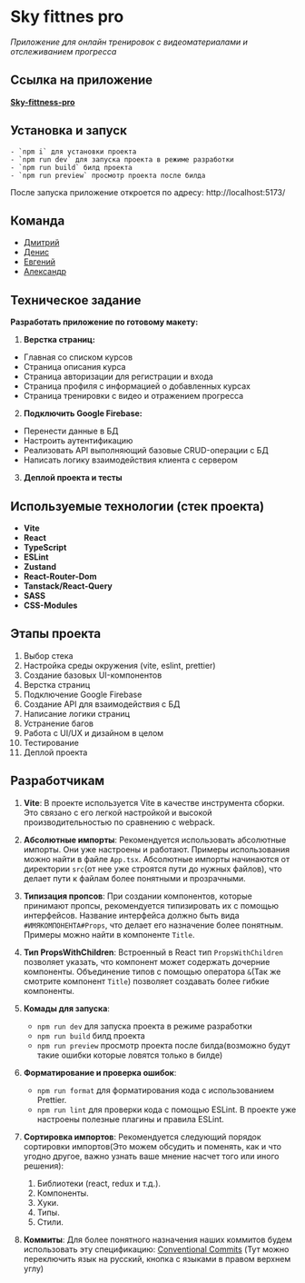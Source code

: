 # Sky fittnes pro

_Приложение для онлайн тренировок с видеоматериалами и отслеживанием прогресса_

## Ссылка на приложение

[**Sky-fittness-pro**](https://sky-fitness-pro-lime.vercel.app/)

## Установка и запуск
    - `npm i` для установки проекта
    - `npm run dev` для запуска проекта в режиме разработки
    - `npm run build` билд проекта
    - `npm run preview` просмотр проекта после билда

После запуска приложение откроется по адресу: http://localhost:5173/

## Команда

* [Дмитрий](https://github.com/heropaster)
* [Денис](https://github.com/s4utner)
* [Евгений](https://github.com/Greblips)
* [Александр](https://github.com/Alex-Volo)

## Техническое задание

**Разработать приложение по готовому макету:**
1. **Верстка страниц:**
 * Главная со списком курсов
 * Страница описания курса
 * Страница авторизации для регистрации и входа
 * Страница профиля с информацией о добавленных курсах
 * Страница тренировки с видео и отражением прогресса

2. **Подключить Google Firebase:**
 * Перенести данные в БД
 * Настроить аутентификацию
 * Реализовать API выполняющий базовые CRUD-операции с БД
 * Написать логику взаимодействия клиента с сервером

3. **Деплой проекта и тесты**

## Используемые технологии (стек проекта)

* **Vite**
* **React**
* **TypeScript**
* **ESLint**
* **Zustand**
* **React-Router-Dom**
* **Tanstack/React-Query**
* **SASS**
* **CSS-Modules**

## Этапы проекта

1. Выбор стека
2. Настройка среды окружения (vite, eslint, prettier)
3. Создание базовых UI-компонентов
4. Верстка страниц
5. Подключение Google Firebase
6. Создание API для взаимодействия с БД
7. Написание логики страниц
8. Устранение багов
9. Работа с UI/UX и дизайном в целом
10. Тестирование
11. Деплой проекта

## Разработчикам

1. **Vite**: В проекте используется Vite в качестве инструмента сборки. Это связано с его легкой настройкой и высокой
   производительностью по сравнению с webpack.

2. **Абсолютные импорты**: Рекомендуется использовать абсолютные импорты. Они уже настроены и работают. Примеры
   использования можно найти в файле `App.tsx`. Абсолютные импорты начинаются от директории `src`(от нее уже строятся
   пути до нужных
   файлов), что делает пути к
   файлам более понятными и прозрачными.

3. **Типизация пропсов**: При создании компонентов, которые принимают пропсы, рекомендуется типизировать их с помощью
   интерфейсов. Название интерфейса должно быть вида `#ИМЯКОМПОНЕНТА#Props`, что делает его назначение более понятным.
   Примеры можно найти в компоненте `Title`.

4. **Тип PropsWithChildren**: Встроенный в React тип `PropsWithChildren` позволяет указать, что компонент может
   содержать дочерние компоненты. Объединение типов с помощью оператора `&`(Так же смотрите компонент `Title`) позволяет
   создавать более гибкие компоненты.

5. **Комады для запуска**:
    - `npm run dev` для запуска проекта в режиме разработки
    - `npm run build` билд проекта
    - `npm run preview` просмотр проекта после билда(возможно будут такие ошибки которые ловятся только в билде)

6. **Форматирование и проверка ошибок**:
    - `npm run format` для форматирования кода с использованием Prettier.
    - `npm run lint` для проверки кода с помощью ESLint. В проекте уже настроены полезные плагины и правила ESLint.

7. **Сортировка импортов**: Рекомендуется следующий порядок сортировки импортов(Это можем обсудить и поменять, как и что
   угодно другое, важно узнать ваше мнение насчет того или иного решения):
    1. Библиотеки (react, redux и т.д.).
    2. Компоненты.
    3. Хуки.
    4. Типы.
    5. Стили.

8. **Коммиты**: Для более понятного назначения наших коммитов будем использовать эту
   спецификацию: [Conventional Commits](https://www.conventionalcommits.org/en/v1.0.0/) (Тут можно переключить язык на
   русский, кнопка с языками в правом верхнем углу)
